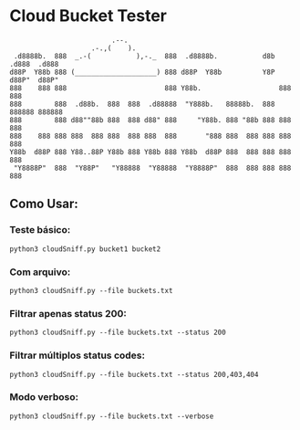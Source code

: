 # Cloud Bucket Tester
```
                         .--.
                    .-.,(    ).            
 .d8888b.  888  _.-(           ),-._  888  .d8888b.           d8b  .d888  .d888
d88P  Y88b 888 (____________________) 888 d88P  Y88b          Y8P d88P"  d88P" 
888    888 888                        888 Y88b.                   888    888
888        888  .d88b.  888  888  .d88888  "Y888b.   88888b.  888 888888 888888
888        888 d88""88b 888  888 d88" 888     "Y88b. 888 "88b 888 888    888
888    888 888 888  888 888  888 888  888       "888 888  888 888 888    888
Y88b  d88P 888 Y88..88P Y88b 888 Y88b 888 Y88b  d88P 888  888 888 888    888
 "Y8888P"  888  "Y88P"   "Y88888  "Y88888  "Y8888P"  888  888 888 888    888
```

## Como Usar:

### Teste básico:
```
python3 cloudSniff.py bucket1 bucket2
```
### Com arquivo:
```
python3 cloudSniff.py --file buckets.txt
```
### Filtrar apenas status 200:
```
python3 cloudSniff.py --file buckets.txt --status 200
```
### Filtrar múltiplos status codes:
```
python3 cloudSniff.py --file buckets.txt --status 200,403,404
```
### Modo verboso:
```
python3 cloudSniff.py --file buckets.txt --verbose
```
